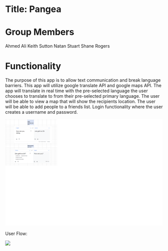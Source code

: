 # Title: Pangea


# Group Members
Ahmed Ali
Keith Sutton
Natan Stuart
Shane Rogers

# Functionality

The purpose of this app is to allow text communication and break language barriers. This app will utilize google translate API and google maps API.
The app will translate in real time with the pre-selected language the user chooses to translate to from their pre-selected primary language.
The user will be able to view a map that will show the recipients location.
The user will be able to add people to a friends list.
Login functionality where the user creates a username and password.

![](Pangearoughsketch.png)

User Flow:

![](user-flow.png)